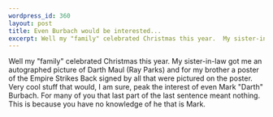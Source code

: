 ```yaml
--- 
wordpress_id: 360
layout: post
title: Even Burbach would be interested...
excerpt: Well my "family" celebrated Christmas this year.  My sister-in-law got me an autographed picture of Darth Maul (Ray Parks) and for my brother a poster of the Empire Strikes Back signed by all that were pictured on the poster.  Very cool stuff that would, I am sure, peak the interest of even Mark "Darth" Burbach.  For many of you that last part of the last sentence meant nothing.  This is because you have no knowledge of he that is Mark.
---
```

Well my "family" celebrated Christmas this year.  My sister-in-law got me an autographed picture of Darth Maul (Ray Parks) and for my brother a poster of the Empire Strikes Back signed by all that were pictured on the poster.  Very cool stuff that would, I am sure, peak the interest of even Mark "Darth" Burbach.  For many of you that last part of the last sentence meant nothing.  This is because you have no knowledge of he that is Mark.
